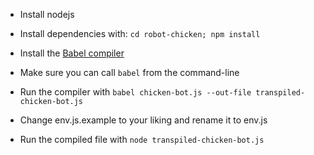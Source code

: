 - Install nodejs

- Install dependencies with: `cd robot-chicken; npm install`

- Install the [Babel compiler](https://www.npmjs.com/package/@babel/core)

- Make sure you can call `babel` from the command-line

- Run the compiler with `babel chicken-bot.js --out-file transpiled-chicken-bot.js`

- Change env.js.example to your liking and rename it to env.js

- Run the compiled file with `node transpiled-chicken-bot.js`
